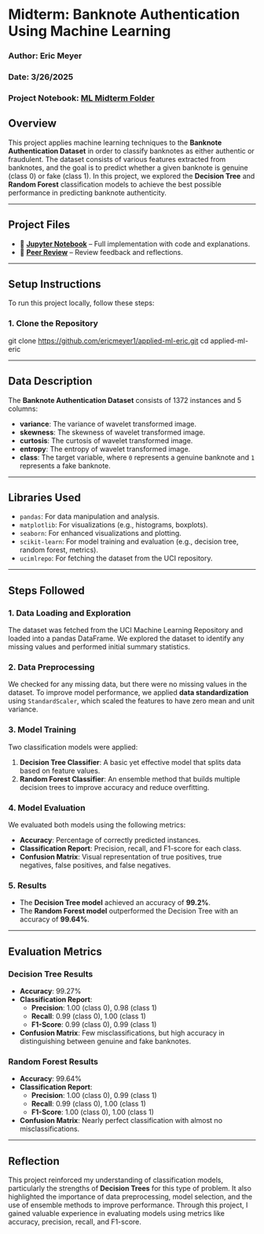 # Midterm: **Banknote Authentication Using Machine Learning**

### Author: Eric Meyer
### Date: 3/26/2025
### Project Notebook: [ML Midterm Folder](https://github.com/ericmeyer1/applied-ml-eric/tree/main/midterm)

## **Overview**
This project applies machine learning techniques to the **Banknote Authentication Dataset** in order to classify banknotes as either authentic or fraudulent. The dataset consists of various features extracted from banknotes, and the goal is to predict whether a given banknote is genuine (class 0) or fake (class 1). In this project, we explored the **Decision Tree** and **Random Forest** classification models to achieve the best possible performance in predicting banknote authenticity.

---

## **Project Files**
- 📄 **[Jupyter Notebook](https://github.com/ericmeyer1/applied-ml-eric/blob/main/midterm/ml_midterm_eric.ipynb)** – Full implementation with code and explanations.  
- 📄 **[Peer Review](./peer_review.md)** – Review feedback and reflections. 

---

## **Setup Instructions**
To run this project locally, follow these steps:

### **1. Clone the Repository**
git clone https://github.com/ericmeyer1/applied-ml-eric.git
cd applied-ml-eric

---

## **Data Description**

The **Banknote Authentication Dataset** consists of 1372 instances and 5 columns:
- **variance**: The variance of wavelet transformed image.
- **skewness**: The skewness of wavelet transformed image.
- **curtosis**: The curtosis of wavelet transformed image.
- **entropy**: The entropy of wavelet transformed image.
- **class**: The target variable, where `0` represents a genuine banknote and `1` represents a fake banknote.

---

## **Libraries Used**

- `pandas`: For data manipulation and analysis.
- `matplotlib`: For visualizations (e.g., histograms, boxplots).
- `seaborn`: For enhanced visualizations and plotting.
- `scikit-learn`: For model training and evaluation (e.g., decision tree, random forest, metrics).
- `ucimlrepo`: For fetching the dataset from the UCI repository.

---

## **Steps Followed**

### **1. Data Loading and Exploration**
The dataset was fetched from the UCI Machine Learning Repository and loaded into a pandas DataFrame. We explored the dataset to identify any missing values and performed initial summary statistics.

### **2. Data Preprocessing**
We checked for any missing data, but there were no missing values in the dataset. To improve model performance, we applied **data standardization** using `StandardScaler`, which scaled the features to have zero mean and unit variance.

### **3. Model Training**
Two classification models were applied:
1. **Decision Tree Classifier**: A basic yet effective model that splits data based on feature values.
2. **Random Forest Classifier**: An ensemble method that builds multiple decision trees to improve accuracy and reduce overfitting.

### **4. Model Evaluation**
We evaluated both models using the following metrics:
- **Accuracy**: Percentage of correctly predicted instances.
- **Classification Report**: Precision, recall, and F1-score for each class.
- **Confusion Matrix**: Visual representation of true positives, true negatives, false positives, and false negatives.

### **5. Results**
- The **Decision Tree model** achieved an accuracy of **99.2%**.
- The **Random Forest model** outperformed the Decision Tree with an accuracy of **99.64%**.

---

## **Evaluation Metrics**

### **Decision Tree Results**
- **Accuracy**: 99.27%  
- **Classification Report**:  
  - **Precision**: 1.00 (class 0), 0.98 (class 1)  
  - **Recall**: 0.99 (class 0), 1.00 (class 1)  
  - **F1-Score**: 0.99 (class 0), 0.99 (class 1)  
- **Confusion Matrix**: Few misclassifications, but high accuracy in distinguishing between genuine and fake banknotes.

### **Random Forest Results**
- **Accuracy**: 99.64%  
- **Classification Report**:  
  - **Precision**: 1.00 (class 0), 0.99 (class 1)  
  - **Recall**: 0.99 (class 0), 1.00 (class 1)  
  - **F1-Score**: 1.00 (class 0), 1.00 (class 1)  
- **Confusion Matrix**: Nearly perfect classification with almost no misclassifications.

---

## **Reflection**
This project reinforced my understanding of classification models, particularly the strengths of **Decision Trees** for this type of problem. It also highlighted the importance of data preprocessing, model selection, and the use of ensemble methods to improve performance. Through this project, I gained valuable experience in evaluating models using metrics like accuracy, precision, recall, and F1-score.